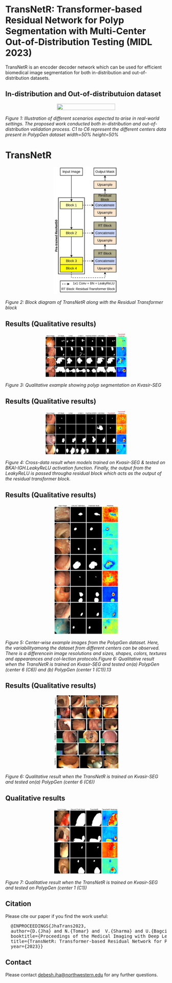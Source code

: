 # TransNetR: Transformer-based Residual Network for Polyp Segmentation with Multi-Center Out-of-Distribution Testing (MIDL 2023)

TransNetR is an encoder decoder network which can be used for efficient biomedical image segmentation for both in-distribution and out-of-distribution datasets. 

## In-distribution and Out-of-distributuion dataset
<p align="center">
<img src="IntroTransNetR.png" width=60% height=60% alt>
  
<em>Figure 1: Illustration  of  different  scenarios  expected  to  arise  in  real-world  settings. The proposed work conducted both in-distribution and out-of-distribution validation process.  C1 to C6 represent the different centers data present in PolypGen dataset width=50% height=50%</em>
   </p>

# TransNetR 
<p align="center">
<img src="Architecture.jpg" width=40% height=40% alt>
  
<em>Figure 2: Block diagram of TransNetR along with the Residual Transformer block </em>
  </p>

## Results (Qualitative results)
<p align="center">
<img src="results.jpg" width=50% height=50% alt> 
  
<em> Figure 3: Qualitative example showing polyp segmentation on Kvasir-SEG </em>
  </p>
   
   
 ## Results (Qualitative results)
<p align="center">
<img src="bkai_crossdata.jpg" width=50% height=50% alt>
  
<em>Figure 4: Cross-data result when models trained on Kvasir-SEG & tested on BKAI-IGH.LeakyReLU activation function.  Finally, the output from the LeakyReLU is passed througha residual block which acts as the output of the residual transformer block.</em>
</p>
  
   ## Results (Qualitative results)
<p align="center">
<img src="supplementry_C1.jpeg" width=40% height=40% alt>
  
<em>Figure 5: Center-wise  example  images  from  the  PolypGen  dataset. Here,  the  variabilityamong the dataset from different centers can be observed.  There is a differencein image resolutions and sizes, shapes, colors, textures and appearances and col-lection protocols.Figure 6:  Qualitative result when the TransNetR is trained on Kvasir-SEG and tested on(a) PolypGen (center 6 (C6)) and (b) PolypGen (center 1 (C1)).13 </em>
 </p>
   
 ## Results (Qualitative results)
<p align="center">
<img src="polypgen-samples.jpg" width=40% height=40% alt>
  
<em>Figure 6: Qualitative result when the TransNetR is trained on Kvasir-SEG and tested on(a) PolypGen (center 6 (C6)) </em>
 </p>

## Qualitative results
<p align="center">
<img src="supplementry_C6.jpg" width=40% height=40% alt>
  
<em>Figure 7: Qualitative result when the TransNetR is trained on Kvasir-SEG and tested on PolypGen (center 1 (C1)) </em>
 </p>

## Citation
Please cite our paper if you find the work useful: 
<pre>
  @INPROCEEDINGS{JhaTrans2023,
  author={D.{Jha} and N.{Tomar} and  V.{Sharma} and U.{Bagci}}, 
  booktitle={Proceedings of the Medical Imaging with Deep Learning}, 
  title={TransNetR: Transformer-based Residual Network for Polyp Segmentation with Multi-Center Out-of-Distribution Testing}, 
  year={2023}}
</pre>

## Contact
Please contact debesh.jha@northwestern.edu for any further questions. 
